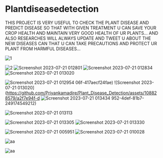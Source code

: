 # Plantdiseasedetection
THIS PROJECT IS VERY USEFUL TO CHECK THE PLANT DISEASE AND PREDICT DISEASE SO THAT WITH GIVEN TREATMENT U CAN SAVE YOUR CROP HEALTH AND MAINTAIN VERY GOOD HEALTH OF UR PLANTS...
AND ALSO RESEARCHES WILL ALWAYS UPDATE AND TWEET U ABOUT THE NEW DISEASES CAN THAT U CAN TAKE PRECAUTIONS AND PROTECT UR PLANT FROM HARMFUL DISEASES...

![1](https://github.com/Priyankamadire/Plant_Disease_Detection/assets/108828579/3410d2c0-abf9-45aa-996c-f885d0b5242d)

![2](https://github.com/Priyankamadire/Plant_Disease_Detection/assets/108828579/e0a84905-c46c-49b9-bdea-8210df8a7836)
![Screenshot 2023-07-21 012801](https://github.com/Priyankamadire/Plant_Disease_Detection/assets/108828579/1b3fb724-8adf-41fc-921a-a4a24824cb9d)
![Screenshot 2023-07-21 012834](https://github.com/Priyankamadire/Plant_Disease_Detection/assets/108828579/433ce47c-2c4f-4944-8d18-9cf0baa52887)
![Screenshot 2023-07-21 013020](https://github.com/Priyankamadire/Plant_Disease_Detection/assets/108828579/d1d28595-aab4-42ec-9363-0b1b6dfad825)

![Screenshot 2023-07-21 012954](https://github.com/Priyankamadire/Plant_Disease_Detection/assets/108828579/a018421f-8b14-47e3-8a9d-91a710a58069)
06f-417aecf24fae)
![Screenshot 2023-07-21 013020](https://github.com/Priyankamadire/Plant_Disease_Detection/assets/108828579/a2f7e94f-d
![Screenshot 2023-07-21 013434](https://github.com/Priyankamadire/Plant_Disease_Detection/assets/108828579/ce5cba39-4675-4530-ae95-4f86624907c1)
952-4def-81b7-249174549212)

![Screenshot 2023-07-21 013113](https://github.com/Priyankamadire/Plant_Disease_Detection/assets/108828579/ac8e4030-d5e1-45ad-99a9-041101ac8bf3)

![Screenshot 2023-07-21 013305](https://github.com/Priyankamadire/Plant_Disease_Detection/assets/108828579/86542c77-3ba9-40d5-8e66-fdebd50d13c9)
![Screenshot 2023-07-21 013330](https://github.com/Priyankamadire/Plant_Disease_Detection/assets/108828579/1777dacf-1f67-4f95-96c0-852f4d42ba0e)

![Screenshot 2023-07-21 005951](https://github.com/Priyankamadire/Plant_Disease_Detection/assets/108828579/01d0101f-a052-4cf5-9c75-fcaceaea2251)
![Screenshot 2023-07-21 010028](https://github.com/Priyankamadire/Plant_Disease_Detection/assets/108828579/06089f6d-324e-4adc-9b7d-76724836b755)

![aa](https://github.com/Priyankamadire/Plant_Disease_Detection/assets/108828579/f900e984-398b-4629-92a8-35826b6614bd)

![aa](https://github.com/Priyankamadire/Plant_Disease_Detection/assets/108828579/5cc2fcb4-d175-4322-95e3-0f95f6b16d0f)

